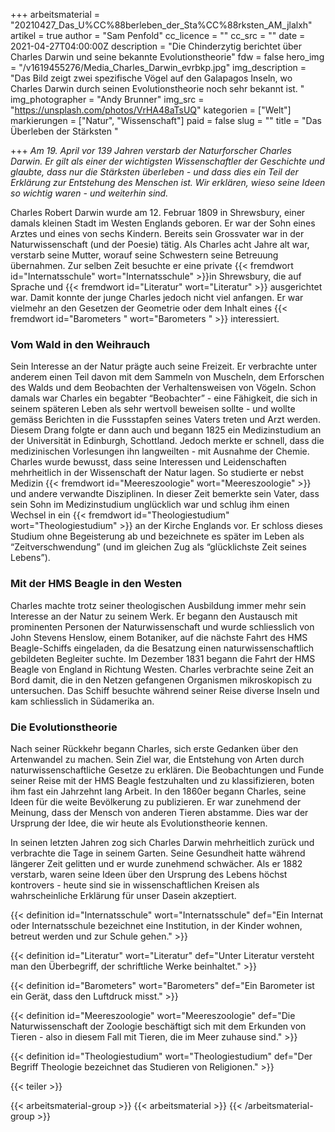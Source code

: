 +++
arbeitsmaterial = "20210427_Das_U%CC%88berleben_der_Sta%CC%88rksten_AM_jlalxh"
artikel = true
author = "Sam Penfold"
cc_licence = ""
cc_src = ""
date = 2021-04-27T04:00:00Z
description = "Die Chinderzytig berichtet über Charles Darwin und seine bekannte Evolutionstheorie"
fdw = false
hero_img = "/v1619455276/Media_Charles_Darwin_evrbkp.jpg"
img_description = "Das Bild zeigt zwei spezifische Vögel auf den Galapagos Inseln, wo Charles Darwin durch seinen Evolutionstheorie noch sehr bekannt ist.  "
img_photographer = "Andy Brunner"
img_src = "https://unsplash.com/photos/VrHA48aTsUQ"
kategorien = ["Welt"]
markierungen = ["Natur", "Wissenschaft"]
paid = false
slug = ""
title = "Das Überleben der Stärksten "

+++
_Am 19. April vor 139 Jahren verstarb der Naturforscher Charles Darwin. Er gilt als einer der wichtigsten Wissenschaftler der Geschichte und glaubte, dass nur die Stärksten überleben - und dass dies ein Teil der Erklärung zur Entstehung des Menschen ist. Wir erklären, wieso seine Ideen so wichtig waren - und weiterhin sind._

Charles Robert Darwin wurde am 12. Februar 1809 in Shrewsbury, einer damals kleinen Stadt im Westen Englands geboren. Er war der Sohn eines Arztes und eines von sechs Kindern. Bereits sein Grossvater war in der Naturwissenschaft (und der Poesie) tätig. Als Charles acht Jahre alt war, verstarb seine Mutter, worauf seine Schwestern seine Betreuung übernahmen. Zur selben Zeit besuchte er eine private {{< fremdwort id="Internatsschule" wort="Internatsschule" >}}in Shrewsbury, die auf Sprache und {{< fremdwort id="Literatur" wort="Literatur" >}} ausgerichtet war. Damit konnte der junge Charles jedoch nicht viel anfangen. Er war vielmehr an den Gesetzen der Geometrie oder dem Inhalt eines {{< fremdwort id="Barometers " wort="Barometers " >}} interessiert.

### Vom Wald in den Weihrauch

Sein Interesse an der Natur prägte auch seine Freizeit. Er verbrachte unter anderem einen Teil davon mit dem Sammeln von Muscheln, dem Erforschen des Walds und dem Beobachten der Verhaltensweisen von Vögeln. Schon damals war Charles ein begabter “Beobachter” - eine Fähigkeit, die sich in seinem späteren Leben als sehr wertvoll beweisen sollte - und wollte gemäss Berichten in die Fussstapfen seines Vaters treten und Arzt werden.  
Diesem Drang folgte er dann auch und begann 1825 ein Medizinstudium an der Universität in Edinburgh, Schottland. Jedoch merkte er schnell, dass die medizinischen Vorlesungen ihn langweilten - mit Ausnahme der Chemie. Charles wurde bewusst, dass seine Interessen und Leidenschaften mehrheitlich in der Wissenschaft der Natur lagen. So studierte er nebst Medizin {{< fremdwort id="Meereszoologie" wort="Meereszoologie" >}} und andere verwandte Disziplinen. In dieser Zeit bemerkte sein Vater, dass sein Sohn im Medizinstudium unglücklich war und schlug ihm einen Wechsel in ein {{< fremdwort id="Theologiestudium" wort="Theologiestudium" >}} an der Kirche Englands vor. Er schloss dieses Studium ohne Begeisterung ab und bezeichnete es später im Leben als “Zeitverschwendung” (und im gleichen Zug als “glücklichste Zeit seines Lebens”).

### Mit der HMS Beagle in den Westen

Charles machte trotz seiner theologischen Ausbildung immer mehr sein Interesse an der Natur zu seinem Werk. Er begann den Austausch mit prominenten Personen der Naturwissenschaft und wurde schliesslich von John Stevens Henslow, einem Botaniker, auf die nächste Fahrt des HMS Beagle-Schiffs eingeladen, da die Besatzung einen naturwissenschaftlich gebildeten Begleiter suchte. Im Dezember 1831 begann die Fahrt der HMS Beagle von England in Richtung Westen. Charles verbrachte seine Zeit an Bord damit, die in den Netzen gefangenen Organismen mikroskopisch zu untersuchen. Das Schiff besuchte während seiner Reise diverse Inseln und kam schliesslich in Südamerika an.

### Die Evolutionstheorie

Nach seiner Rückkehr begann Charles, sich erste Gedanken über den Artenwandel zu machen. Sein Ziel war, die Entstehung von Arten durch naturwissenschaftliche Gesetze zu erklären. Die Beobachtungen und Funde seiner Reise mit der HMS Beagle festzuhalten und zu klassifizieren, boten ihm fast ein Jahrzehnt lang Arbeit. In den 1860er begann Charles, seine Ideen für die weite Bevölkerung zu publizieren. Er war zunehmend der Meinung, dass der Mensch von anderen Tieren abstamme. Dies war der Ursprung der Idee, die wir heute als Evolutionstheorie kennen.

In seinen letzten Jahren zog sich Charles Darwin mehrheitlich zurück und verbrachte die Tage in seinem Garten. Seine Gesundheit hatte während längerer Zeit gelitten und er wurde zunehmend schwächer. Als er 1882 verstarb, waren seine Ideen über den Ursprung des Lebens höchst kontrovers - heute sind sie in wissenschaftlichen Kreisen als wahrscheinliche Erklärung für unser Dasein akzeptiert.

{{< definition id="Internatsschule" wort="Internatsschule" def="Ein Internat oder Internatsschule bezeichnet eine Institution, in der Kinder wohnen, betreut werden und zur Schule gehen." >}}

{{< definition id="Literatur" wort="Literatur" def="Unter Literatur versteht man den Überbegriff, der schriftliche Werke beinhaltet." >}}

{{< definition id="Barometers" wort="Barometers" def="Ein Barometer ist ein Gerät, dass den Luftdruck misst." >}}

{{< definition id="Meereszoologie" wort="Meereszoologie" def="Die Naturwissenschaft der Zoologie beschäftigt sich mit dem Erkunden von Tieren - also in diesem Fall mit Tieren, die im Meer zuhause sind." >}}

{{< definition id="Theologiestudium" wort="Theologiestudium" def="Der Begriff Theologie bezeichnet das Studieren von Religionen." >}}

{{< teiler >}}

{{< arbeitsmaterial-group >}}
{{< arbeitsmaterial >}}
{{< /arbeitsmaterial-group >}}